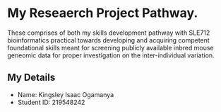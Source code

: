 # My Reseaerch Project Pathway.
These comprises of both my skills development pathway with SLE712 bioinformatics practical towards developing and acquiring competent foundational skills meant for screening publicly available inbred mouse geneomic data for proper investigation on the inter-individual variation.

## My Details 
* Name: Kingsley Isaac Ogamanya
* Student ID: 219548242

